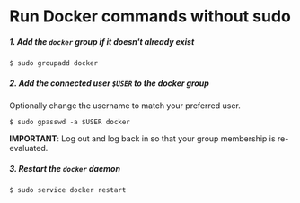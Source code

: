 # Run Docker commands without sudo

##### 1. Add the `docker` group if it doesn't already exist

```
$ sudo groupadd docker
```

##### 2. Add the connected user `$USER` to the docker group

Optionally change the username to match your preferred user.

```
$ sudo gpasswd -a $USER docker
```

**IMPORTANT**: Log out and log back in so that your group membership is re-evaluated.

##### 3. Restart the `docker` daemon

```
$ sudo service docker restart
```
